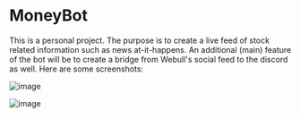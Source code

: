 # MoneyBot
This is a personal project. The purpose is to create a live feed of stock related information such as news at-it-happens. An additional (main) feature of the bot will be to create a bridge from Webull's social feed to the discord as well.
Here are some screenshots:


![image](https://user-images.githubusercontent.com/7539561/120367751-1cf40780-c2c6-11eb-8d0d-5f4393ba7046.png)


![image](https://user-images.githubusercontent.com/7539561/120367928-4ca30f80-c2c6-11eb-9b93-6a1500e8a13c.png)
